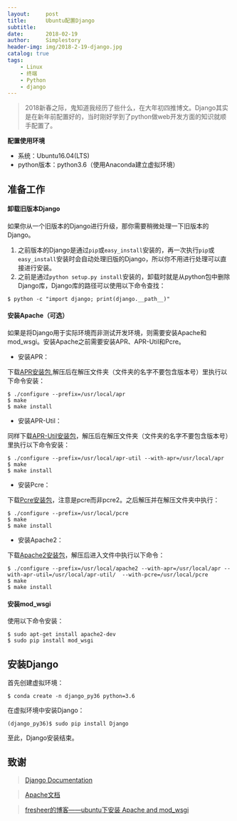 ```yaml
---
layout:     post
title:      Ubuntu配置Django
subtitle:   
date:       2018-02-19
author:     Simplestory
header-img: img/2018-2-19-django.jpg
catalog: true
tags:
    - Linux
    - 终端
    - Python
    - django
---
```


>2018新春之际，鬼知道我经历了些什么，在大年初四推博文。Django其实是在新年前配置好的，当时刚好学到了python做web开发方面的知识就顺手配置了。

**配置使用环境**
- 系统：Ubuntu16.04(LTS)
- python版本：python3.6（使用Anaconda建立虚拟环境）

## 准备工作

#### 卸载旧版本Django

如果你从一个旧版本的Django进行升级，那你需要稍微处理一下旧版本的Django。

1. 之前版本的Django是通过`pip`或`easy_install`安装的，再一次执行`pip`或`easy_install`安装时会自动处理旧版的Django，所以你不用进行处理可以直接进行安装。
2. 之前是通过`python setup.py install`安装的，卸载时就是从python包中删除Django库，Django库的路径可以使用以下命令查找：
```
$ python -c "import django; print(django.__path__)"
```

#### 安装Apache（可选）

如果是将Django用于实际环境而非测试开发环境，则需要安装Apache和mod_wsgi。安装Apache之前需要安装APR、APR-Util和Pcre。

- 安装APR：

下载[APR安装包](http://apr.apache.org/),解压后在解压文件夹（文件夹的名字不要包含版本号）里执行以下命令安装：
```
$ ./configure --prefix=/usr/local/apr
$ make 
$ make install 
```

- 安装APR-Util：

同样下载[APR-Util安装包](http://apr.apache.org/)，解压后在解压文件夹（文件夹的名字不要包含版本号）里执行以下命令安装：
```
$ ./configure --prefix=/usr/local/apr-util --with-apr=/usr/local/apr 
$ make 
$ make install
```

- 安装Pcre：

下载[Pcre安装包](https://ftp.pcre.org/pub/pcre/)，注意是pcre而非pcre2。之后解压并在解压文件夹中执行：
```
$ ./configure --prefix=/usr/local/pcre
$ make
$ make install
```

- 安装Apache2：

下载[Apache2安装包](http://httpd.apache.org/download.cgi#apache24)，解压后进入文件中执行以下命令：
```
$ ./configure --prefix=/usr/local/apache2 --with-apr=/usr/local/apr --with-apr-util=/usr/local/apr-util/  --with-pcre=/usr/local/pcre
$ make
$ make install
```

#### 安装mod_wsgi

使用以下命令安装：
```
$ sudo apt-get install apache2-dev
$ sudo pip install mod_wsgi
```

## 安装Django

首先创建虚拟环境：

```
$ conda create -n django_py36 python=3.6
```

在虚拟环境中安装Django：

```
(django_py36)$ sudo pip install Django
```

至此，Django安装结束。

## 致谢

> [Django Documentation](https://docs.djangoproject.com/en/2.0/)

> [Apache文档](https://httpd.apache.org/docs/2.4/)

> [fresheer的博客——ubuntu下安装 Apache and mod_wsgi](http://blog.sina.com.cn/s/blog_72b0ebdd0102wz0w.html)